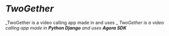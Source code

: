 # _TwoGether_
_TwoGether is a video calling app made in  and uses _
_TwoGether is a video calling app made in **Python Django** and uses **Agora SDK**_
